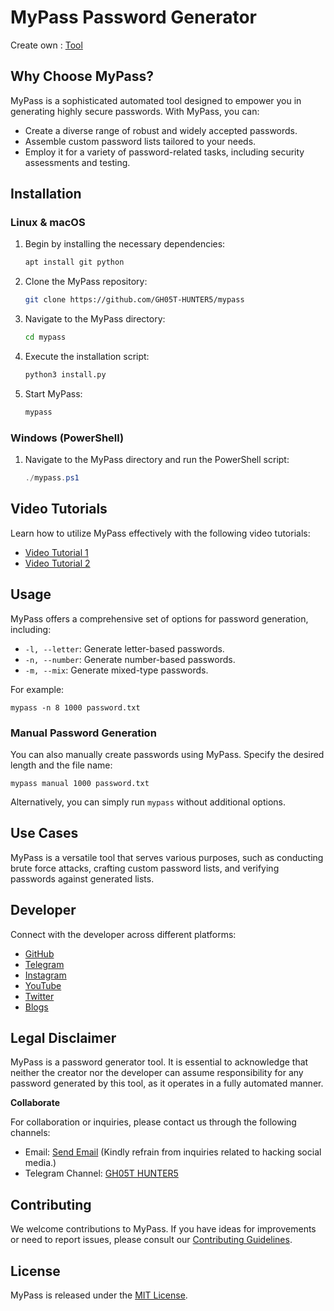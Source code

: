 # MyPass Password Generator
Create own : <a href="https://github.com/GH05T-HUNTER5/mypass/tree/main/Tool">Tool</a>

## Why Choose MyPass?

MyPass is a sophisticated automated tool designed to empower you in generating highly secure passwords. With MyPass, you can:

- Create a diverse range of robust and widely accepted passwords.
- Assemble custom password lists tailored to your needs.
- Employ it for a variety of password-related tasks, including security assessments and testing.

## Installation

### Linux & macOS

1. Begin by installing the necessary dependencies:

   ```bash
   apt install git python
   ```

3. Clone the MyPass repository:

   ```bash
   git clone https://github.com/GH05T-HUNTER5/mypass
   ```

5. Navigate to the MyPass directory:

   ```bash
   cd mypass
   ```

7. Execute the installation script:

   ```bash
   python3 install.py
   ```

9. Start MyPass:

   ```bash
   mypass
   ```

### Windows (PowerShell)

1. Navigate to the MyPass directory and run the PowerShell script:

   ```ps1
   ./mypass.ps1
   ```

## Video Tutorials

Learn how to utilize MyPass effectively with the following video tutorials:

- [Video Tutorial 1](https://telegram.me/GH05T_HUNTER5/435)
- [Video Tutorial 2](https://t.me/linuxcybersecurity/10784)

## Usage

MyPass offers a comprehensive set of options for password generation, including:

- `-l, --letter`: Generate letter-based passwords.
- `-n, --number`: Generate number-based passwords.
- `-m, --mix`: Generate mixed-type passwords.

For example:

`mypass -n 8 1000 password.txt`

### Manual Password Generation

You can also manually create passwords using MyPass. Specify the desired length and the file name:

`mypass manual 1000 password.txt`

Alternatively, you can simply run `mypass` without additional options.

## Use Cases

MyPass is a versatile tool that serves various purposes, such as conducting brute force attacks, crafting custom password lists, and verifying passwords against generated lists.

## Developer

Connect with the developer across different platforms:

- [GitHub](https://github.com/GH05T-HUNTER5)
- [Telegram](https://t.me/GH05T_HUNTER5)
- [Instagram](https://www.instagram.com/gh05t_hunter5/)
- [YouTube](https://youtube.com/channel/UCLoaCSIy4qzx7X2HCjbD8LA)
- [Twitter](https://mobile.twitter.com/gh05_thunter5)
- [Blogs](https://gh05thunter5.blogspot.com/2022/07/blog-post.html?m=1)

## Legal Disclaimer

MyPass is a password generator tool. It is essential to acknowledge that neither the creator nor the developer can assume responsibility for any password generated by this tool, as it operates in a fully automated manner.

**Collaborate**

For collaboration or inquiries, please contact us through the following channels:

- Email: [Send Email](mailto:hunter5@proton.me) (Kindly refrain from inquiries related to hacking social media.)
- Telegram Channel: [GH05T HUNTER5](https://t.me/GH05T_HUNTER5)

## Contributing

We welcome contributions to MyPass. If you have ideas for improvements or need to report issues, please consult our [Contributing Guidelines](CONTRIBUTING.md).

## License

MyPass is released under the [MIT License](LICENSE).
